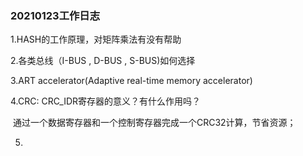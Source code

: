 ### 20210123工作日志

1.HASH的工作原理，对矩阵乘法有没有帮助

2.各类总线（I-BUS  ,  D-BUS , S-BUS)如何选择

3.ART accelerator(Adaptive real-time memory accelerator)

4.CRC: CRC_IDR寄存器的意义？有什么作用吗？

​	通过一个数据寄存器和一个控制寄存器完成一个CRC32计算，节省资源；



5.